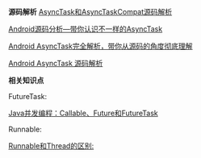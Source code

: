 **源码解析**
[AsyncTask和AsyncTaskCompat源码解析](https://github.com/white37/AndroidSdkSourceAnalysis/blob/master/article/AsyncTask%E5%92%8CAsyncTaskCompat%E6%BA%90%E7%A0%81%E8%A7%A3%E6%9E%90.md)

[Android源码分析—带你认识不一样的AsyncTask](https://blog.csdn.net/singwhatiwanna/article/details/17596225)

[Android AsyncTask完全解析，带你从源码的角度彻底理解](https://blog.csdn.net/guolin_blog/article/details/11711405)

[Android AsyncTask 源码解析](https://blog.csdn.net/lmj623565791/article/details/38614699)

**相关知识点**

FutureTask:

[Java并发编程：Callable、Future和FutureTask](https://www.cnblogs.com/dolphin0520/p/3949310.html)

Runnable:
    
[Runnable和Thread的区别:](https://blog.csdn.net/wwww1988600/article/details/7309070)


